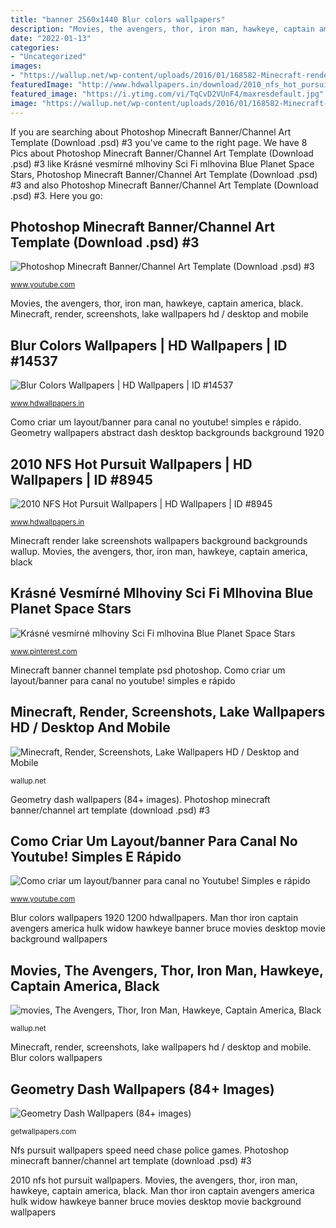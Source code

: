 ```yaml
---
title: "banner 2560x1440 Blur colors wallpapers"
description: "Movies, the avengers, thor, iron man, hawkeye, captain america, black"
date: "2022-01-13"
categories:
- "Uncategorized"
images:
- "https://wallup.net/wp-content/uploads/2016/01/168582-Minecraft-render-screenshots-lake.jpg"
featuredImage: "http://www.hdwallpapers.in/download/2010_nfs_hot_pursuit-2560x1600.jpg"
featured_image: "https://i.ytimg.com/vi/TqCvD2VUnF4/maxresdefault.jpg"
image: "https://wallup.net/wp-content/uploads/2016/01/168582-Minecraft-render-screenshots-lake.jpg"
---
```


If you are searching about Photoshop Minecraft Banner/Channel Art Template (Download .psd) #3 you've came to the right page. We have 8 Pics about Photoshop Minecraft Banner/Channel Art Template (Download .psd) #3 like Krásné vesmírné mlhoviny Sci Fi mlhovina Blue Planet Space Stars, Photoshop Minecraft Banner/Channel Art Template (Download .psd) #3 and also Photoshop Minecraft Banner/Channel Art Template (Download .psd) #3. Here you go:

## Photoshop Minecraft Banner/Channel Art Template (Download .psd) #3

![Photoshop Minecraft Banner/Channel Art Template (Download .psd) #3](http://i1.ytimg.com/vi/M0GfKMYsGKI/maxresdefault.jpg "Blur colors wallpapers")

<small>www.youtube.com</small>

Movies, the avengers, thor, iron man, hawkeye, captain america, black. Minecraft, render, screenshots, lake wallpapers hd / desktop and mobile

## Blur Colors Wallpapers | HD Wallpapers | ID #14537

![Blur Colors Wallpapers | HD Wallpapers | ID #14537](http://www.hdwallpapers.in/download/blur_colors-1920x1080.jpg "Man thor iron captain avengers america hulk widow hawkeye banner bruce movies desktop movie background wallpapers")

<small>www.hdwallpapers.in</small>

Como criar um layout/banner para canal no youtube! simples e rápido. Geometry wallpapers abstract dash desktop backgrounds background 1920

## 2010 NFS Hot Pursuit Wallpapers | HD Wallpapers | ID #8945

![2010 NFS Hot Pursuit Wallpapers | HD Wallpapers | ID #8945](http://www.hdwallpapers.in/download/2010_nfs_hot_pursuit-2560x1600.jpg "Minecraft render lake screenshots wallpapers background backgrounds wallup")

<small>www.hdwallpapers.in</small>

Minecraft render lake screenshots wallpapers background backgrounds wallup. Movies, the avengers, thor, iron man, hawkeye, captain america, black

## Krásné Vesmírné Mlhoviny Sci Fi Mlhovina Blue Planet Space Stars

![Krásné vesmírné mlhoviny Sci Fi mlhovina Blue Planet Space Stars](https://i.pinimg.com/736x/8d/71/db/8d71dbdacb15d3e324c03b9fbf93f74b.jpg "Minecraft, render, screenshots, lake wallpapers hd / desktop and mobile")

<small>www.pinterest.com</small>

Minecraft banner channel template psd photoshop. Como criar um layout/banner para canal no youtube! simples e rápido

## Minecraft, Render, Screenshots, Lake Wallpapers HD / Desktop And Mobile

![Minecraft, Render, Screenshots, Lake Wallpapers HD / Desktop and Mobile](https://wallup.net/wp-content/uploads/2016/01/168582-Minecraft-render-screenshots-lake.jpg "Geometry wallpapers abstract dash desktop backgrounds background 1920")

<small>wallup.net</small>

Geometry dash wallpapers (84+ images). Photoshop minecraft banner/channel art template (download .psd) #3

## Como Criar Um Layout/banner Para Canal No Youtube! Simples E Rápido

![Como criar um layout/banner para canal no Youtube! Simples e rápido](https://i.ytimg.com/vi/TqCvD2VUnF4/maxresdefault.jpg "Minecraft, render, screenshots, lake wallpapers hd / desktop and mobile")

<small>www.youtube.com</small>

Blur colors wallpapers 1920 1200 hdwallpapers. Man thor iron captain avengers america hulk widow hawkeye banner bruce movies desktop movie background wallpapers

## Movies, The Avengers, Thor, Iron Man, Hawkeye, Captain America, Black

![movies, The Avengers, Thor, Iron Man, Hawkeye, Captain America, Black](https://wallup.net/wp-content/uploads/2016/03/09/51921-movies-The_Avengers-Thor-Iron_Man-Hawkeye-Captain_America-Black_Widow-Hulk-Bruce_Banner.jpg "Minecraft, render, screenshots, lake wallpapers hd / desktop and mobile")

<small>wallup.net</small>

Minecraft, render, screenshots, lake wallpapers hd / desktop and mobile. Blur colors wallpapers

## Geometry Dash Wallpapers (84+ Images)

![Geometry Dash Wallpapers (84+ images)](http://getwallpapers.com/wallpaper/full/b/c/0/1018837-geometry-dash-wallpapers-1920x1200-cell-phone.jpg "Movies, the avengers, thor, iron man, hawkeye, captain america, black")

<small>getwallpapers.com</small>

Nfs pursuit wallpapers speed need chase police games. Photoshop minecraft banner/channel art template (download .psd) #3

2010 nfs hot pursuit wallpapers. Movies, the avengers, thor, iron man, hawkeye, captain america, black. Man thor iron captain avengers america hulk widow hawkeye banner bruce movies desktop movie background wallpapers
